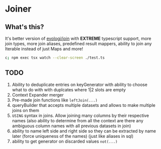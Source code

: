 # Joiner

## What's this?

It's better version of [evologi/join](https://github.com/evologi/join) with
**EXTREME** typescript support, more join types, more join aliases,
predefined result mappers, ability to join any Iterable instead of just
Maps and more!

```bash
c; npm exec tsx watch --clear-screen ./test.ts
```

## TODO

1. Ability to deduplicate entries on keyGenerator with ability to choose what to do with with duplcates where 1|2 slots are empty
2. Context Expander merger
3. Pre-made join functions like `leftJoin(...)`
4. queryBuilder that accepts multiple datasets and allows to make multiple joins on them
5. `USING` syntax in joins. Allow joining many columns by their respective names (also ability to determine from all the context are there any ambiguous column names with all previous datasets in join)
6. ability to name left side and right side so they can be extracted by name later (force uniqueness of the names) (just like aliases in sql)
7. ability to get generator on discarded values `not(...)`
